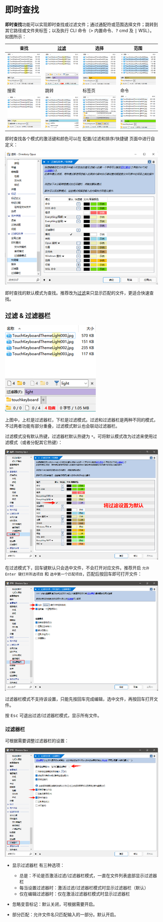 # 即时查找
**即时查找**功能可以实现即时查找或过滤文件；通过通配符或范围选择文件；跳转到其它路径或文件夹标签；以及执行 CLI 命令（<kbd>></kbd> 内置命令、<kbd>?</kbd> cmd 及 <kbd>|</kbd> WSL）。如图所示：

查找 | [过滤](#过滤--过滤器栏) | 选择 | 范围
--- | --- | --- | ---
![](images/即时查找/查找.png) | ![](images/即时查找/过滤.png) | ![](images/即时查找/选择.png) | ![](images/即时查找/范围.png)
搜索 | 跳转 | 标签页 | 命令
![](images/即时查找/搜索.png) | ![](images/即时查找/跳转.png) | ![](images/即时查找/标签页.png) | ![](images/即时查找/命令.png)

即时查找各个模式的激活键和颜色可以在 配置/过滤和排序/快捷键 页面中进行自定义：

![](images/即时查找/配置.png)

即时查找的默认模式为查找。推荐改为[过滤](#过滤--过滤器栏)来只显示匹配的文件，更适合快速查找。

## 过滤 & 过滤器栏
![](images/即时查找/过滤.png)

上图中，上栏是过滤器栏，下栏是过滤模式。过滤和过滤器栏是两种不同的模式，不过两者功能有部分重叠，过滤模式默认也会联动过滤器栏。

过滤模式没有默认热键，过滤器栏默认热键为 `*`。可将默认模式改为过滤来使用过滤模式（或者分配其它热键）：

![](images/即时查找/将过滤设置为默认.png)

在过滤模式下，回车键默认只会选中文件，不会打开对应文件。推荐开启 `允许 Enter 键打开所选项目` 和 `选中第一个匹配项目`，匹配后按回车即可打开文件：

![](images/即时查找/过滤器模式.png)

过滤器栏模式不支持该设置，只能先按回车完成编辑，选中文件，再按回车打开文件。

按 <kbd>Esc</kbd> 可退出过滤/过滤器栏模式，显示所有文件。

### 过滤器栏
可根据需要调整过滤器栏的设置：

![](images/即时查找/过滤器栏.png)

- 显示过滤器栏 有三种选项：
  - 总是：不论是否激活过滤/过滤器栏模式，一直在文件列表底部显示过滤器栏
  - 每当设置过滤器时：激活过滤/过滤器栏模式时显示过滤器栏（默认）
  - 仅在编辑过滤器时：仅在激活过滤器栏模式时显示过滤器栏

- 忽略变音标记：默认关闭，可根据需要开启。

- 部分匹配：允许文件名只匹配输入的一部分。默认开启。